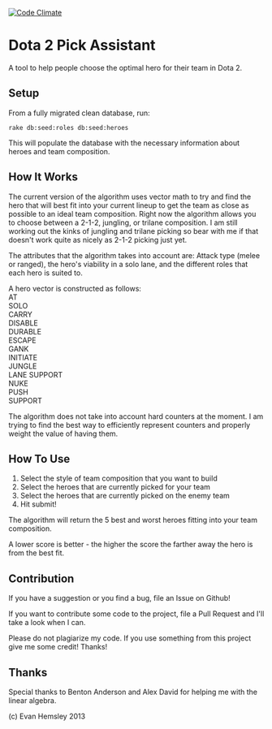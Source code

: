 [![Code Climate](https://codeclimate.com/github/ehemsley/dota_assistant.png)](https://codeclimate.com/github/ehemsley/dota_assistant)
# Dota 2 Pick Assistant

A tool to help people choose the optimal hero for their team in Dota 2.

## Setup

From a fully migrated clean database, run:

```shell
rake db:seed:roles db:seed:heroes
```

This will populate the database with the necessary information about heroes and team composition.

## How It Works

The current version of the algorithm uses vector math to try and find the hero that will best fit into your current
lineup to get the team as close as possible to an ideal team composition. Right now the algorithm allows you to choose
between a 2-1-2, jungling, or trilane composition. I am still working out the kinks of jungling and trilane picking
so bear with me if that doesn't work quite as nicely as 2-1-2 picking just yet.

The attributes that the algorithm takes into account are:
Attack type (melee or ranged), the hero's viability in a solo lane, and the different roles that each hero is suited to.

A hero vector is constructed as follows:  
AT  
SOLO  
CARRY  
DISABLE  
DURABLE  
ESCAPE  
GANK  
INITIATE  
JUNGLE  
LANE SUPPORT  
NUKE  
PUSH  
SUPPORT  

The algorithm does not take into account hard counters at the moment.
I am trying to find the best way to efficiently represent counters and properly weight the value of having them.

## How To Use
1) Select the style of team composition that you want to build  
2) Select the heroes that are currently picked for your team  
3) Select the heroes that are currently picked on the enemy team  
4) Hit submit!

The algorithm will return the 5 best and worst heroes fitting into your team composition.

A lower score is better - the higher the score the farther away the hero is from the best fit.

## Contribution
If you have a suggestion or you find a bug, file an Issue on Github!

If you want to contribute some code to the project, file a Pull Request and I'll take a look when I can.

Please do not plagiarize my code. If you use something from this project give me some credit! Thanks!

## Thanks
Special thanks to Benton Anderson and Alex David for helping me with the linear algebra.

(c) Evan Hemsley 2013

